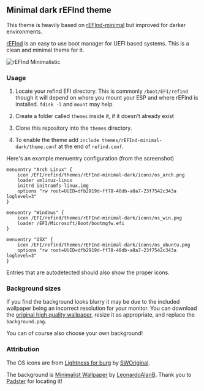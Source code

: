 ## Minimal dark rEFInd theme

This theme is heavily based on [rEFInd-minimal] but improved for darker environments.

[rEFInd](http://www.rodsbooks.com/refind/) is an easy to use boot manager for UEFI
based systems. This is a clean and minimal theme for it.

![rEFInd Minimalistic](https://imgur.com/SUEl7As)

### Usage

 1. Locate your refind EFI directory. This is commonly `/boot/EFI/refind`
    though it will depend on where you mount your ESP and where rEFInd is
    installed. `fdisk -l` and `mount` may help.

 2. Create a folder called `themes` inside it, if it doesn't already exist

 3. Clone this repository into the `themes` directory.

 4. To enable the theme add `include themes/rEFInd-minimal-dark/theme.conf` at the end of
    `refind.conf`.

Here's an example menuentry configuration (from the screenshot)

```nginx
menuentry "Arch Linux" {
	icon /EFI/refind/themes/rEFInd-minimal-dark/icons/os_arch.png
	loader vmlinuz-linux
	initrd initramfs-linux.img
	options "rw root=UUID=dfb2919d-ff78-48db-a8a7-23f7542c343a loglevel=3"
}

menuentry "Windows" {
	icon /EFI/refind/themes/rEFInd-minimal-dark/icons/os_win.png
	loader /EFI/Microsoft/Boot/bootmgfw.efi
}

menuentry "OSX" {
	icon /EFI/refind/themes/rEFInd-minimal-dark/icons/os_ubuntu.png
	options "rw root=UUID=dfb2919d-ff78-48db-a8a7-23f7542c343a loglevel=3"
}
```

Entries that are autodetected should also show the proper icons.

### Background sizes

If you find the background looks blurry it may be due to the included wallpaper
being an incorrect resolution for your monitor. You can download the [original
high quality wallpaper][wallpaper], resize it as appropriate, and replace the
`background.png`.

You can of course also choose your own background!

### Attribution

The OS icons are from [Lightness for burg][icons] by [SWOriginal][icon-author].

The background is [Minimalist Wallpaper][wallpaper] by
[LeonardoAIanB][wallpaper-author]. Thank you to [Padster][padster] for locating
it!

[rEFInd-minimal]: https://github.com/EvanPurkhiser/rEFInd-minimal

[icons]: http://sworiginal.deviantart.com/art/Lightness-for-burg-181461810
[icon-author]: http://sworiginal.deviantart.com/

[padster]: https://github.com/theRealPadster
[wallpaper]: http://leonardoalanb.deviantart.com/art/Minimalist-wallpaper-295519786
[wallpaper-author]: http://leonardoalanb.deviantart.com/
